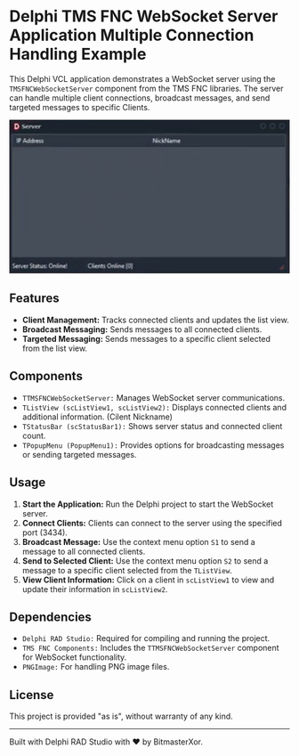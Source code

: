 <h1>Delphi TMS FNC WebSocket Server Application Multiple Connection Handling Example</h1>

<p>This Delphi VCL application demonstrates a WebSocket server using the <code>TMSFNCWebSocketServer</code> component from the TMS FNC libraries. The server can handle multiple client connections, broadcast messages, and send targeted messages to specific Clients.</p>

<!-- Replace 'screenshot.png' with the path to your actual image file -->
<p align="center">
  <img src="Preview.png" alt="Screenshot of the Delphi WebSocket Server Application" style="max-width:100%; height:auto;">
</p>

<h2>Features</h2>
<ul>
  <li><strong>Client Management:</strong> Tracks connected clients and updates the list view.</li>
  <li><strong>Broadcast Messaging:</strong> Sends messages to all connected clients.</li>
  <li><strong>Targeted Messaging:</strong> Sends messages to a specific client selected from the list view.</li>
</ul>

<h2>Components</h2>
<ul>
  <li><code>TTMSFNCWebSocketServer:</code> Manages WebSocket server communications.</li>
  <li><code>TListView (scListView1, scListView2):</code> Displays connected clients and additional information. (Cilent Nickname)</li>
  <li><code>TStatusBar (scStatusBar1):</code> Shows server status and connected client count.</li>
  <li><code>TPopupMenu (PopupMenu1):</code> Provides options for broadcasting messages or sending targeted messages.</li>
</ul>

<h2>Usage</h2>
<ol>
  <li><strong>Start the Application:</strong> Run the Delphi project to start the WebSocket server.</li>
  <li><strong>Connect Clients:</strong> Clients can connect to the server using the specified port (3434).</li>
  <li><strong>Broadcast Message:</strong> Use the context menu option <code>S1</code> to send a message to all connected clients.</li>
  <li><strong>Send to Selected Client:</strong> Use the context menu option <code>S2</code> to send a message to a specific client selected from the <code>TListView</code>.</li>
  <li><strong>View Client Information:</strong> Click on a client in <code>scListView1</code> to view and update their information in <code>scListView2</code>.</li>
</ol>

<h2>Dependencies</h2>
<ul>
  <li><code>Delphi RAD Studio:</code> Required for compiling and running the project.</li>
  <li><code>TMS FNC Components:</code> Includes the <code>TTMSFNCWebSocketServer</code> component for WebSocket functionality.</li>
  <li><code>PNGImage:</code> For handling PNG image files.</li>
</ul>

<h2>License</h2>
<p>This project is provided "as is", without warranty of any kind.</p>

<hr>

<p>Built with Delphi RAD Studio with ❤️ by BitmasterXor.</p>
